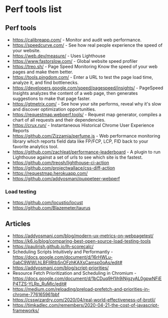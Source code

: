 # Perf tools list

## Perf tools

- https://calibreapp.com/ - Monitor and audit web performance.
- https://speedcurve.com/ - See how real people experience the speed of your website.
- https://web.dev/measure/ - Uses Lighthouse
- https://www.fastorslow.com/ - Global website speed profiler
- https://treo.sh/ - Page Speed Monitoring Know the speed of your web pages and make them better.
- https://tools.pingdom.com/ - Enter a URL to test the page load time, analyze it, and find bottlenecks.
- https://developers.google.com/speed/pagespeed/insights/ - PageSpeed Insights analyzes the content of a web page, then generates suggestions to make that page faster.
- https://gtmetrix.com/ - See how your site performs, reveal why it's slow and discover optimization opportunities.
- https://requestmap.webperf.tools/ - Request map generator, compiles a chart of all requests and their dependencies.
- https://crux.run/ - Instantaneous Historical Chrome User Experience Reports
- https://github.com/Zizzamia/perfume.js - Web performance monitoring library which reports field data like FP/FCP, LCP, FID back to your favorite analytics tool.
- https://github.com/zachleat/performance-leaderboard - A plugin to run Lighthouse against a set of urls to see which site is the fastest.
- https://github.com/treosh/lighthouse-ci-action
- https://github.com/projectwallace/css-diff-action
- https://requestmap.herokuapp.com/
- https://github.com/addyosmani/puppeteer-webperf

### Load testing

- https://github.com/locustio/locust
- https://github.com/Blazemeter/taurus

## Articles

- https://addyosmani.com/blog/modern-ux-metrics-on-webpagetest/
- https://k6.io/blog/comparing-best-open-source-load-testing-tools
- https://paulirish.github.io/lh-scorecalc/
- Scheduling Scripts Intuitively and Performantly - https://docs.google.com/document/d/16rHWLu-0abC9WWLhLBFlIRtbSnOFzhKAXsCamsp0oAs/edit#
- https://addyosmani.com/blog/script-priorities/
- Resource Fetch Prioritization and Scheduling in Chromium - https://docs.google.com/document/d/1bCDuq9H1ih9iNjgzyAL0gpwNFiEP4TZS-YLRp_RuMlc/edit#
- https://medium.com/reloading/preload-prefetch-and-priorities-in-chrome-776165961bbf
- https://csswizardry.com/2020/04/real-world-effectiveness-of-brotli/
- https://timkadlec.com/remembers/2020-04-21-the-cost-of-javascript-frameworks/
